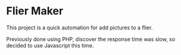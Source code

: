 # Flier Maker

This project is a quick automation for add pictures to  a flier.

Previously done using PHP, discover the response time was slow, so decided to use Javascript this time.

